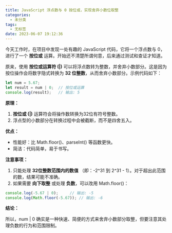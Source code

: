 ```yaml
---
title: JavaScript 浮点数与 0 按位或，实现舍弃小数位取整
categories:
  - 未分类
tags:
  - 无标签
date: 2023-06-07 19:12:36
---
```


<script setup lang="ts">
import PostHeader from '../../_components/PostHeader.vue'
import EditInfo from '../../_components/EditInfo.vue'
</script>


<PostHeader :postId='2600239050' />

今天工作时，在项目中发现一处有趣的 JavaScript 代码，它将一个浮点数与 0，进行了一个 **按位或** 运算。开始还不清楚所谓何意，后来通过测试和查证才知道。

原来，使用 **按位或运算符 (|)** 可以将浮点数转为整数，并舍弃小数部分。这是因为按位操作会将数字隐式转换为 **32 位整数**，从而舍弃小数部分。示例代码如下：

```javascript
let num = 5.67;
let result = num | 0;  // 按位或运算
console.log(result);   // 输出: 5
```

**原理：**

1. **按位或 (|)** 运算符会将操作数转换为32位有符号整数。
2. 浮点型的小数部分在转换过程中会被截断，而不是四舍五入。

**优点：**

-	性能好：比 Math.floor()、parseInt() 等函数更快。
-	简洁：代码简单，易于书写。

**注意事项：**

1. 只能处理 **32位整数范围内的数值** （即：-2^31 到 2^31 - 1）。对于超出此范围的数，结果可能不准确。
2. 如果需要 **向下取整** 或处理 **负数**，可以改用 Math.floor()：

```javascript
console.log(-5.67 | 0);     // 输出: -5
console.log(Math.floor(-5.67)); // 输出: -6
```

**结论：**

所以，num | 0 确实是一种快速、简便的方式来舍弃小数部分取整，但要注意其处理负数的行为和范围限制。



<EditInfo editLink='https://github.com/liangpengyv/my-blog-by-fluxpress/issues/35' lastUpdated='2024-10-20 17:38:07' />